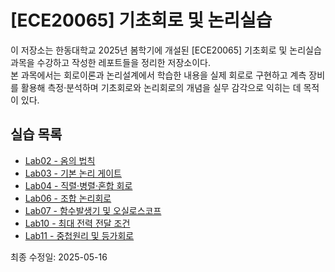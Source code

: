 # [ECE20065] 기초회로 및 논리실습

이 저장소는 한동대학교 2025년 봄학기에 개설된 [ECE20065] 기초회로 및 논리실습 과목을 수강하고 작성한 레포트들을 정리한 저장소이다.<br>
본 과목에서는 회로이론과 논리설계에서 학습한 내용을 실제 회로로 구현하고 계측 장비를 활용해 측정·분석하며 기초회로와 논리회로의 개념을 실무 감각으로 익히는 데 목적이 있다.


## 실습 목록

- [Lab02 - 옴의 법칙](./lab02-ohms-law)
- [Lab03 - 기본 논리 게이트](./lab03-logic-gates)
- [Lab04 - 직렬·병렬·혼합 회로](./lab04-series-parallel)
- [Lab06 - 조합 논리회로](./lab06-combinational-circuits)
- [Lab07 - 함수발생기 및 오실로스코프](./lab07-function-generator-oscilloscope)
- [Lab10 - 최대 전력 전달 조건](./lab10-maximum-power-transfer)
- [Lab11 - 중첩원리 및 등가회로](./lab11-superposition-equivalent-circuits)

최종 수정일: 2025-05-16